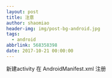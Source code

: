 ```yaml
---
layout: post
title: 注意
author: shaomiao
header-img: img/post-bg-android.jpg
tags:
  - android
abbrlink: 568358398
date: 2017-10-21 00:00:00
---
```

新建activity 在 AndroidManifest.xml 注册

